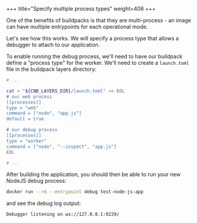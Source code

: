 +++
title="Specify multiple process types"
weight=406
+++

One of the benefits of buildpacks is that they are multi-process - an image can have multiple entrypoints for each operational mode.

<!--more-->

Let's see how this works. We will specify a process type that allows a debugger to attach to our application.

To enable running the debug process, we'll need to have our buildpack define a "process type" for the worker.
We'll need to create a `launch.toml` file in the buildpack layers directory:

```bash
# ...

cat > "${CNB_LAYERS_DIR}/launch.toml" << EOL
# our web process
[[processes]]
type = "web"
command = ["node", "app.js"]
default = true

# our debug process
[[processes]]
type = "worker"
command = ["node", "--inspect", "app.js"]
EOL

# ...
```

After building the application, you should then be able to run your new NodeJS debug process:

```bash
docker run --rm --entrypoint debug test-node-js-app
```

and see the debug log output:

```text
Debugger listening on ws://127.0.0.1:9229/
```
